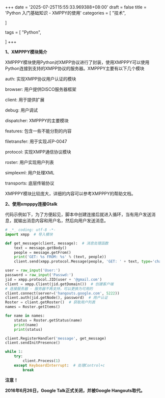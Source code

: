 +++
date = '2025-07-25T15:55:33.969388+08:00'
draft = false
title = 'Python 入门基础知识 - XMPPY的使用'
categories = [
    "技术",

]

tags = [
    "Python",

]
+++

**1、XMPPPY模块简介**

XMPPPY模块使用Python对XMPP协议进行了封装，使用XMPPPY可以使用Python连接到支持的XMPP协议的服务器。XMPPPY主要有以下几个模块

auth: 实现XMPP协议用户认证的模块

browser: 用户提供DISCO服务器框架

client: 用于提供扩展

debug: 用户调试

dispatcher: XMPPPY的主要模块

features: 包含一些不能分割的内容

filetransfer: 用于实现JEP-0047

protocol: 实现XMPP通信协议模块

roster: 用户实现用户列表

simplexml: 用户处理XML

transports: 底层传输协议

XMPPPY模块比较庞大，详细的内容可以参考XMPPPY的帮助文档。

**2、使用xmpppy连接Gtalk**

代码示例如下，为了方便起见，脚本中创建连接后就进入循环，当有用户发送消息，就输出消息内容和用户名，然后向用户发送消息。

```py
# _*_ coding: utf-8 -*-
import xmpp  # 导入模块

def get_message(client, message):  # 消息处理函数
    text = message.getBody()
    people = message.getFrom()
    print('GET: %s FROM: %s' % (text, people))
    client.send(xmpp.protocol.Message(people, 'GET: ' + text, type='chat'))

user = raw_input('User:')
password = raw_input('Passwd:')
jid = xmpp.protocol.JID(user + '@gmail.com')
client = xmpp.Client(jid.getDomain())  # 创建客户端
# 连接服务器 - 服务器不再支持，可以更换为可用的
client.connect(server=('hangouts.google.com', 5222))
client.auth(jid.getNode(), password)  # 用户认证
Roster = client.getRoster()  # 获取用户列表
names = Roster.getItems()

for name in names:
    status = Roster.getStatus(name)
    print(name)
    print(status)

client.RegisterHandler('message', get_message)
client.sendInitPresence()

while 1:
    try:
        client.Process(1)
    except KeyboardInterrupt:  # 处理Control+c
        break

```

**注意！**

**2016年6月26日，Google Talk正式关闭，并被Google Hangouts取代。**
